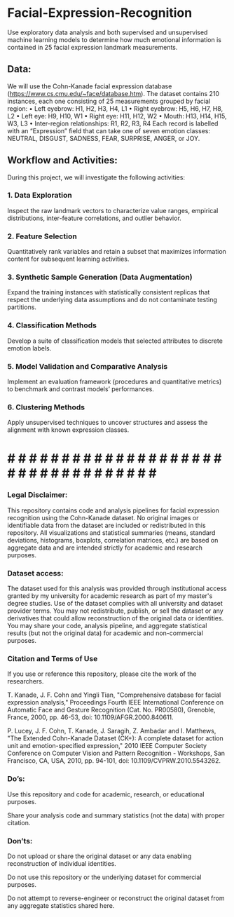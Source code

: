# Facial-Expression-Recognition
Use exploratory data analysis and both supervised and unsupervised machine learning models to determine  how much emotional information is contained in 25 facial expression landmark measurements. 

## Data: 
We will use the Cohn-Kanade facial expression database (https://www.cs.cmu.edu/~face/database.htm). 
The dataset contains 210 instances, each one consisting of 25 measurements grouped by facial region: 
• Left eyebrow: H1, H2, H3, H4, L1 
• Right eyebrow: H5, H6, H7, H8, L2 
• Left eye: H9, H10, W1 
• Right eye: H11, H12, W2 
• Mouth: H13, H14, H15, W3, L3 
• Inter-region relationships: R1, R2, R3, R4 
Each record is labelled with an “Expression” field that can take one of seven emotion classes:  
NEUTRAL, DISGUST, SADNESS, FEAR, SURPRISE, ANGER, or JOY. 

## Workflow and Activities: 
During this project, we will investigate the following activities: 
### 1. Data Exploration 
Inspect the raw landmark vectors to characterize value ranges, empirical distributions, inter-feature 
correlations, and outlier behavior. 
### 2. Feature Selection 
Quantitatively rank variables and retain a subset that maximizes information content for subsequent 
learning activities. 
### 3. Synthetic Sample Generation (Data Augmentation) 
Expand the training instances with statistically consistent replicas that respect the underlying data 
assumptions and do not contaminate testing partitions. 
### 4. Classification Methods 
Develop a suite of classification models that selected attributes to discrete emotion labels. 
### 5. Model Validation and Comparative Analysis 
Implement an evaluation framework (procedures and quantitative metrics) to benchmark and 
contrast models’ performances. 
### 6. Clustering Methods 
Apply unsupervised techniques to uncover structures and assess the alignment with known 
expression classes.

# # # # # # # # # # # # # # # # # # # # # # # # # # # # # # # # # # # #

### Legal Disclaimer:

This repository contains code and analysis pipelines for facial expression recognition using the Cohn-Kanade dataset. 
No original images or identifiable data from the dataset are included or redistributed in this repository. 
All visualizations and statistical summaries (means, standard deviations, histograms, boxplots, correlation matrices, etc.) are based on aggregate data and are intended strictly for academic and research purposes.

### Dataset access:

The dataset used for this analysis was provided through institutional access granted by my university for academic research as part of my master's degree studies. Use of the dataset complies with all university and dataset provider terms.
You may not redistribute, publish, or sell the dataset or any derivatives that could allow reconstruction of the original data or identities.
You may share your code, analysis pipeline, and aggregate statistical results (but not the original data) for academic and non-commercial purposes.

### Citation and Terms of Use
If you use or reference this repository, please cite the work of the researchers.

T. Kanade, J. F. Cohn and Yingli Tian, "Comprehensive database for facial expression analysis," Proceedings Fourth IEEE International Conference on Automatic Face and Gesture Recognition (Cat. No. PR00580), Grenoble, France, 2000, pp. 46-53, doi: 10.1109/AFGR.2000.840611.

P. Lucey, J. F. Cohn, T. Kanade, J. Saragih, Z. Ambadar and I. Matthews, "The Extended Cohn-Kanade Dataset (CK+): A complete dataset for action unit and emotion-specified expression," 2010 IEEE Computer Society Conference on Computer Vision and Pattern Recognition - Workshops, San Francisco, CA, USA, 2010, pp. 94-101, doi: 10.1109/CVPRW.2010.5543262.


### Do’s:

Use this repository and code for academic, research, or educational purposes.

Share your analysis code and summary statistics (not the data) with proper citation.

### Don’ts:

Do not upload or share the original dataset or any data enabling reconstruction of individual identities.

Do not use this repository or the underlying dataset for commercial purposes.

Do not attempt to reverse-engineer or reconstruct the original dataset from any aggregate statistics shared here.
